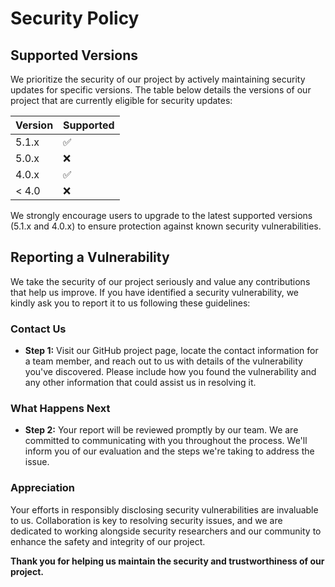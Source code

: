 # Security Policy

## Supported Versions

We prioritize the security of our project by actively maintaining security updates for specific versions. The table below details the versions of our project that are currently eligible for security updates:

| Version | Supported          |
| ------- | ------------------ |
| 5.1.x   | :white_check_mark: |
| 5.0.x   | :x:                |
| 4.0.x   | :white_check_mark: |
| < 4.0   | :x:                |

We strongly encourage users to upgrade to the latest supported versions (5.1.x and 4.0.x) to ensure protection against known security vulnerabilities.

## Reporting a Vulnerability

We take the security of our project seriously and value any contributions that help us improve. If you have identified a security vulnerability, we kindly ask you to report it to us following these guidelines:

### Contact Us

- **Step 1:** Visit our GitHub project page, locate the contact information for a team member, and reach out to us with details of the vulnerability you've discovered. Please include how you found the vulnerability and any other information that could assist us in resolving it.

### What Happens Next

- **Step 2:** Your report will be reviewed promptly by our team. We are committed to communicating with you throughout the process. We'll inform you of our evaluation and the steps we're taking to address the issue.

### Appreciation

Your efforts in responsibly disclosing security vulnerabilities are invaluable to us. Collaboration is key to resolving security issues, and we are dedicated to working alongside security researchers and our community to enhance the safety and integrity of our project.

**Thank you for helping us maintain the security and trustworthiness of our project.**
